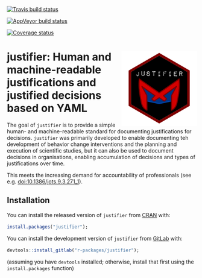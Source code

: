 
<!-- README.md is generated from README.Rmd. Please edit that file -->

[![Travis build
status](https://travis-ci.org/academy-of-behavior-change/justifier.svg?branch=master)](https://travis-ci.org/academy-of-behavior-change/justifier)

[![AppVeyor build
status](https://ci.appveyor.com/api/projects/status/github/academy-of-behavior-change/justifier?branch=master&svg=true)](https://ci.appveyor.com/project/academy-of-behavior-change/justifier)

[![Coverage
status](https://codecov.io/gh/academy-of-behavior-change/justifier/branch/master/graph/badge.svg)](https://codecov.io/github/academy-of-behavior-change/justifier?branch=master)

# <img src='img/justifier-logo.png' align="right" height="200" /> justifier: Human and machine-readable justifications and justified decisions based on YAML

The goal of `justifier` is to provide a simple human- and
machine-readable standard for documenting justifications for decisions.
`justifier` was primarily developed to enable documenting teh
development of behavior change interventions and the planning and
execution of scientific studies, but it can also be used to document
decisions in organisations, enabling accumulation of decisions and types
of justifications over time.

This meets the increasing demand for accountability of professionals
(see e.g. <doi:10.1386/jots.9.3.271_1>).

## Installation

You can install the released version of `justifier` from
[CRAN](https://CRAN.R-project.org) with:

``` r
install.packages("justifier");
```

You can install the development version of `justifier` from
[GitLab](https://gitlab.com) with:

``` r
devtools::install_gitlab("r-packages/justifier");
```

(assuming you have `devtools` installed; otherwise, install that first
using the `install.packages` function)
